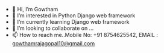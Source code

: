 - 👋 Hi, I’m Gowtham 
- 👀 I’m interested in Python Django web framework
- 🌱 I’m currently learning Django web framework
- 💞️ I’m looking to collaborate on ...
- 📫 How to reach me..Mobile No: +91 8754625542, EMAIL : gowthamrajagopal10@gmail.com

<!---
vijaygowtham10/vijaygowtham10 is a ✨ special ✨ repository because its `README.md` (this file) appears on your GitHub profile.
You can click the Preview link to take a look at your changes.
--->
